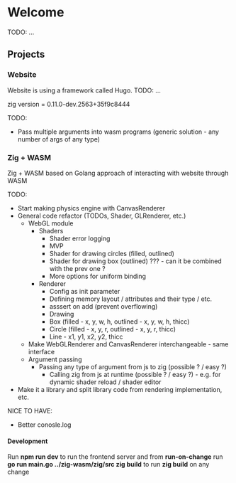 # Welcome

TODO: ...

## Projects

### Website

Website is using a framework called Hugo. TODO: ...

zig version = 0.11.0-dev.2563+35f9c8444

TODO:

- Pass multiple arguments into wasm programs (generic solution - any number of args of any type)

### Zig + WASM

Zig + WASM based on Golang approach of interacting with website through WASM

TODO:

- Start making physics engine with CanvasRenderer
- General code refactor (TODOs, Shader, GLRenderer, etc.)
  - WebGL module
    - Shaders
      - Shader error logging
      - MVP
      - Shader for drawing circles (filled, outlined)
      - Shader for drawing box (outlined) ??? - can it be combined with the prev one ?
      - More options for uniform binding
    - Renderer
      - Config as init parameter
      - Defining memory layout / attributes and their type / etc.
      - asssert on add (prevent overflowing)
      - Drawing
      - Box (filled - x, y, w, h, outlined - x, y, w, h, thicc)
      - Circle (filled - x, y, r, outlined - x, y, r, thicc)
      - Line - x1, y1, x2, y2, thicc
  - Make WebGLRenderer and CanvasRenderer interchangeable - same interface
  - Argument passing
    - Passing any type of argument from js to zig (possible ? / easy ?)
      - Calling zig from js at runtime (possible ? / easy ?) - e.g. for dynamic shader reload / shader editor
- Make it a library and split library code from rendering implementation, etc.

NICE TO HAVE:

- Better conosle.log

#### Development

Run **npm run dev** to run the frontend server and from **run-on-change** run **go run main.go ../zig-wasm/zig/src zig build** to run **zig build** on any change
